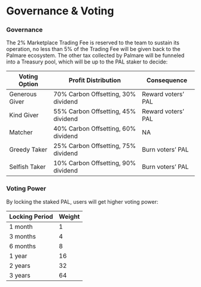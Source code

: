 # Governance & Voting

### Governance

The 2% Marketplace Trading Fee is reserved to the team to sustain its operation, no less than 5% of the Trading Fee will be given back to the Palmare ecosystem. The other tax collected by Palmare will be funneled into a Treasury pool, which will be up to the PAL staker to decide:

| **Voting Option** | **Profit Distribution**             | **Consequence**    |
| ----------------- | ----------------------------------- | ------------------ |
| Generous Giver    | 70% Carbon Offsetting, 30% dividend | Reward voters’ PAL |
| Kind Giver        | 55% Carbon Offsetting, 45% dividend | Reward voters’ PAL |
| Matcher           | 40% Carbon Offsetting, 60% dividend | NA                 |
| Greedy Taker      | 25% Carbon Offsetting, 75% dividend | Burn voters’ PAL   |
| Selfish Taker     | 10% Carbon Offsetting, 90% dividend | Burn voters’ PAL   |

### Voting Power

By locking the staked PAL, users will get higher voting power:

| **Locking Period** | **Weight** |
| ------------------ | ---------- |
| 1 month            | 1          |
| 3 months           | 4          |
| 6 months           | 8          |
| 1 year             | 16         |
| 2 years            | 32         |
| 3 years            | 64         |

###
